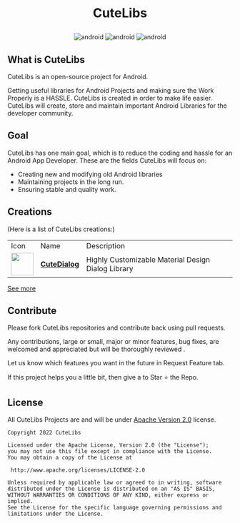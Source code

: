 <h1><p align="center">CuteLibs</p></h1>

<p align="center"> <img src="https://img.shields.io/badge/platform-Android-red.svg?style=for-the-badge" alt="android" /> <img src="https://img.shields.io/badge/language-Java-green.svg?style=for-the-badge" alt="android" /> <img src="https://img.shields.io/badge/distribution-Jitpack-blue.svg?style=for-the-badge" alt="android" /> </p>

## What is CuteLibs

CuteLibs is an open-source project for Android.

Getting useful libraries for Android Projects and making sure the Work Properly is a HASSLE. CuteLibs is created in order to make life easier. CuteLibs will create, store and maintain important Android Libraries for the developer community.

## Goal

CuteLibs has one main goal, which is to reduce the coding and hassle for an Android App Developer. These are the fields CuteLibs will focus on:
- Creating new and modifying old Android libraries
- Maintaining projects in the long run.
- Ensuring stable and quality work.

## Creations
(Here is a list of CuteLibs creations:)

<table><tr>  <td>  Icon  </td> <td> Name </td> <td> Description </td>  </tr>
<tr>  <td> <img src="https://github.com/CuteLibs/CuteDialog/raw/master/files/libaray_icon.png" width="50px">   </td> <td> <a href="https://github.com/CuteLibs/CuteDialog"><b>CuteDialog</b></a> </td> <td> Highly Customizable Material Design Dialog Library </td>  </tr> </table>

<a href="https://github.com/orgs/CuteLibs/repositories">See more</a>


## Contribute

Please fork CuteLibs repositories and contribute back using pull requests.

Any contributions, large or small, major or minor features, bug fixes, are welcomed and appreciated but will be thoroughly reviewed .

Let us know which features you want in the future in Request Feature tab.

If this project helps you a little bit, then give a to Star ⭐ the Repo.

## License

All CuteLibs Projects are and will be under [Apache Version 2.0](http://www.apache.org/licenses/LICENSE-2.0.html) license.

```
Copyright 2022 CuteLibs

Licensed under the Apache License, Version 2.0 (the "License");
you may not use this file except in compliance with the License.
You may obtain a copy of the License at

 http://www.apache.org/licenses/LICENSE-2.0

Unless required by applicable law or agreed to in writing, software
distributed under the License is distributed on an "AS IS" BASIS,
WITHOUT WARRANTIES OR CONDITIONS OF ANY KIND, either express or implied.
See the License for the specific language governing permissions and
limitations under the License.

```

